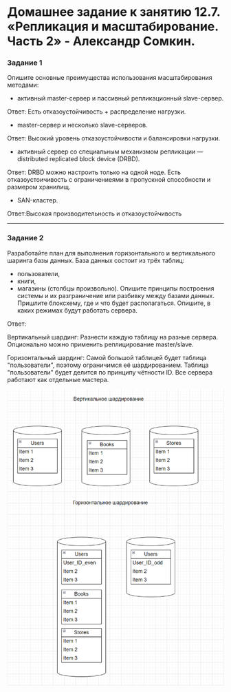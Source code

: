 # Домашнее задание к занятию 12.7. «Репликация и масштабирование. Часть 2» - Александр Сомкин.

### Задание 1
Опишите основные преимущества использования масштабирования методами:

-	активный master-сервер и пассивный репликационный slave-сервер.

Ответ: Есть отказоустойчивость + распределение нагрузки.

-	master-сервер и несколько slave-серверов.

Ответ: Высокий уровень отказоустойчивости и балансировки нагрузки.

-	активный сервер со специальным механизмом репликации — distributed replicated block device (DRBD).

Ответ: DRBD можно настроить только на одной ноде. Есть отказоустоичивость с ограничениеями в пропускной способности и размером хранилищ.

-	SAN-кластер.

Ответ:Высокая производительность и отказоустойчивость

---

### Задание 2
Разработайте план для выполнения горизонтального и вертикального шаринга базы данных. База данных состоит из трёх таблиц:
-	пользователи,
-	книги,
-	магазины (столбцы произвольно).
Опишите принципы построения системы и их разграничение или разбивку между базами данных.
Пришлите блоксхему, где и что будет располагаться. Опишите, в каких режимах будут работать сервера.

Ответ:

Вертикальный шардинг:
Разнести каждую таблицу на разные сервера. Опционально можно применить реплицирование master/slave.

Горизонтальный шардинг:
Самой большой таблицей будет таблица "пользователи", поэтому ограничимся её шардированием. Таблица "пользователи" будет делится по принципу чётности ID. Все сервера работают как отдельные мастера.

![](https://github.com/AlexanderSomkin/AlexnderSomkin-github-hw/blob/main/img/1.png)

